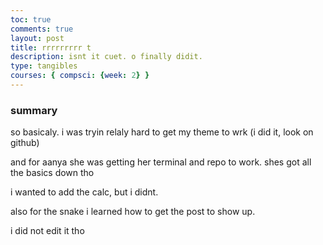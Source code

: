 ```yaml
---
toc: true
comments: true
layout: post
title: rrrrrrrrr t
description: isnt it cuet. o finally didit.
type: tangibles
courses: { compsci: {week: 2} }
---
```


### summary

so basicaly. i was tryin relaly hard to get my theme to wrk (i did it, look on github)

and for aanya she was getting her terminal and repo to work. shes got all the basics down tho

i wanted to add the calc, but i didnt.

also for the snake i learned how to get the post to show up.

i did not edit it tho